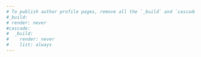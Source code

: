 ```yaml
---
# To publish author profile pages, remove all the `_build` and `cascade` settings below.
#_build:
# render: never
#cascade:
#  _build:
#    render: never
#    list: always
---
```

